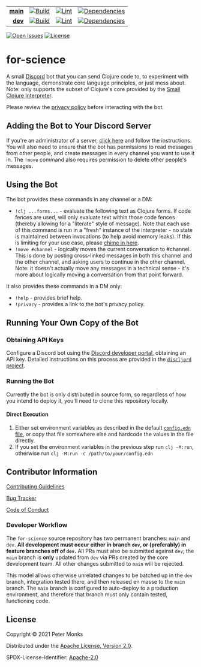 | | | | |
|---:|:---:|:---:|:---:|
| [**main**](https://github.com/pmonks/for-science/tree/main) | [![Build](https://github.com/pmonks/for-science/workflows/build/badge.svg?branch=main)](https://github.com/pmonks/for-science/actions?query=workflow%3Abuild) | [![Lint](https://github.com/pmonks/for-science/workflows/lint/badge.svg?branch=main)](https://github.com/pmonks/for-science/actions?query=workflow%3Alint) | [![Dependencies](https://github.com/pmonks/for-science/workflows/dependencies/badge.svg?branch=main)](https://github.com/pmonks/for-science/actions?query=workflow%3Adependencies) |
| [**dev**](https://github.com/pmonks/for-science/tree/dev)  | [![Build](https://github.com/pmonks/for-science/workflows/build/badge.svg?branch=dev)](https://github.com/pmonks/for-science/actions?query=workflow%3Abuild) | [![Lint](https://github.com/pmonks/for-science/workflows/lint/badge.svg?branch=dev)](https://github.com/pmonks/for-science/actions?query=workflow%3Alint) | [![Dependencies](https://github.com/pmonks/for-science/workflows/dependencies/badge.svg?branch=dev)](https://github.com/pmonks/for-science/actions?query=workflow%3Adependencies) |

[![Open Issues](https://img.shields.io/github/issues/pmonks/for-science.svg)](https://github.com/pmonks/for-science/issues)
[![License](https://img.shields.io/github/license/pmonks/for-science.svg)](https://github.com/pmonks/for-science/blob/main/LICENSE)

# for-science

A small [Discord](https://discord.com/) bot that you can send Clojure code to, to experiment with the language, demonstrate core language principles, or just mess about.  Note: only supports the subset of Clojure's core provided by the [Small Clojure Interpreter](https://github.com/borkdude/sci).

Please review the [privacy policy](https://github.com/pmonks/for-science/blob/main/PRIVACY.md) before interacting with the bot.

## Adding the Bot to Your Discord Server

If you're an administrator of a server, [click here](https://discord.com/oauth2/authorize?client_id=854190844084355082&scope=bot&permissions=2148006976) and follow the instructions.  You will also need to ensure that the bot has permissions to read messages from other people, and create messages in every channel you want to use it in.  The `!move` command also requires permission to delete other people's messages.

## Using the Bot

The bot provides these commands in any channel or a DM:
* `!clj ...forms...` - evaluate the following text as Clojure forms. If code fences are used, will only evaluate text within those code fences (thereby allowing for a "literate" style of message).  Note that each use of this command is run in a "fresh" instance of the interpreter - no state is maintained between invocations (to help avoid memory leaks).  If this is limiting for your use case, please [chime in here](https://github.com/pmonks/for-science/issues/7).
* `!move #channel` - logically moves the current conversation to #channel. This is done by posting cross-linked messages in both this channel and the other channel, and asking users to continue in the other channel. Note: it doesn't actually move any messages in a technical sense - it's more about logically moving a conversation from that point forward.

It also provides these commands in a DM only:
* `!help` - provides brief help.
* `!privacy` - provides a link to the bot's privacy policy.

## Running Your Own Copy of the Bot

### Obtaining API Keys

Configure a Discord bot using the [Discord developer portal](https://discord.com/developers), obtaining an API key.  Detailed instructions on this process are provided in the [`discljord` project](https://github.com/IGJoshua/discljord).

### Running the Bot

Currently the bot is only distributed in source form, so regardless of how you intend to deploy it, you'll need to clone this repository locally.

#### Direct Execution

1. Either set environment variables as described in the default [`config.edn` file](https://github.com/pmonks/for-science/blob/main/resources/config.edn), or copy that file somewhere else and hardcode the values in the file directly.
2. If you set the environment variables in the previous step run `clj -M:run`, otherwise run `clj -M:run -c /path/to/your/config.edn`

## Contributor Information

[Contributing Guidelines](https://github.com/pmonks/for-science/blob/main/.github/CONTRIBUTING.md)

[Bug Tracker](https://github.com/pmonks/for-science/issues)

[Code of Conduct](https://github.com/pmonks/for-science/blob/main/.github/CODE_OF_CONDUCT.md)

### Developer Workflow

The `for-science` source repository has two permanent branches: `main` and `dev`.  **All development must occur either in branch `dev`, or (preferably) in feature branches off of `dev`.**  All PRs must also be submitted against `dev`; the `main` branch is **only** updated from `dev` via PRs created by the core development team.  All other changes submitted to `main` will be rejected.

This model allows otherwise unrelated changes to be batched up in the `dev` branch, integration tested there, and then released en masse to the `main` branch.  The `main` branch is configured to auto-deploy to a production environment, and therefore that branch must only contain tested, functioning code.

## License

Copyright © 2021 Peter Monks

Distributed under the [Apache License, Version 2.0](http://www.apache.org/licenses/LICENSE-2.0).

SPDX-License-Identifier: [Apache-2.0](https://spdx.org/licenses/Apache-2.0)
